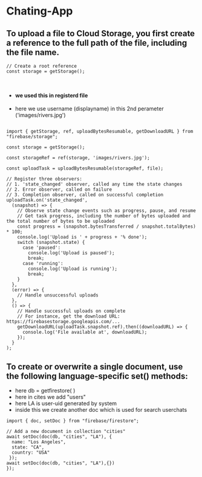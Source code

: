 # Chating-App



## To upload a file to Cloud Storage, you first create a reference to the full path of the file, including the file name.

```
// Create a root reference
const storage = getStorage();



```
- #### we used this in registerd file
- here we use username (displayname) in this 2nd perameter
    ('images/rivers.jpg')
```

import { getStorage, ref, uploadBytesResumable, getDownloadURL } from "firebase/storage";

const storage = getStorage();
                        
const storageRef = ref(storage, 'images/rivers.jpg');

const uploadTask = uploadBytesResumable(storageRef, file);

// Register three observers:
// 1. 'state_changed' observer, called any time the state changes
// 2. Error observer, called on failure
// 3. Completion observer, called on successful completion
uploadTask.on('state_changed', 
  (snapshot) => {
    // Observe state change events such as progress, pause, and resume
    // Get task progress, including the number of bytes uploaded and the total number of bytes to be uploaded
    const progress = (snapshot.bytesTransferred / snapshot.totalBytes) * 100;
    console.log('Upload is ' + progress + '% done');
    switch (snapshot.state) {
      case 'paused':
        console.log('Upload is paused');
        break;
      case 'running':
        console.log('Upload is running');
        break;
    }
  }, 
  (error) => {
    // Handle unsuccessful uploads
  }, 
  () => {
    // Handle successful uploads on complete
    // For instance, get the download URL: https://firebasestorage.googleapis.com/...
    getDownloadURL(uploadTask.snapshot.ref).then((downloadURL) => {
      console.log('File available at', downloadURL);
    });
  }
);
```




## To create or overwrite a single document, use the following language-specific set() methods:
- here db = getfirestore( )
- here in cites we add "users"
- here LA is user-uid generated by system
- inside this we create another doc which is used for search userchats

```
import { doc, setDoc } from "firebase/firestore"; 

// Add a new document in collection "cities"
await setDoc(doc(db, "cities", "LA"), {
  name: "Los Angeles",
  state: "CA",
  country: "USA"
 });
await setDoc(doc(db, "cities", "LA"),{})
});
```